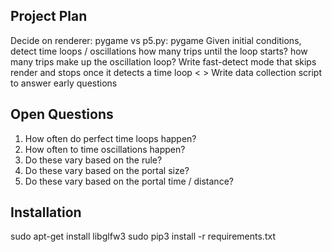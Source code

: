 
## Project Plan
<x> Decide on renderer: pygame vs p5.py: pygame
<X> Given initial conditions, detect time loops / oscillations
    how many trips until the loop starts?
    how many trips make up the oscillation loop?
<x> Write fast-detect mode that skips render and stops once it detects a time loop
< > Write data collection script to answer early questions

## Open Questions
1. How often do perfect time loops happen?
2. How often to time oscillations happen?
3. Do these vary based on the rule?
4. Do these vary based on the portal size?
5. Do these vary based on the portal time / distance?


## Installation

sudo apt-get install libglfw3
sudo pip3 install -r requirements.txt
